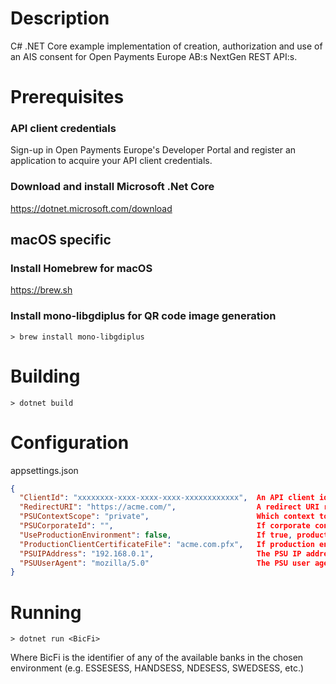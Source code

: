 # Description 
C# .NET Core example implementation of creation, authorization and use of an AIS
consent for Open Payments Europe AB:s NextGen REST API:s. 

# Prerequisites

### API client credentials
Sign-up in Open Payments Europe's Developer Portal and register an application to acquire your API client credentials.

### Download and install Microsoft .Net Core 
https://dotnet.microsoft.com/download

## macOS specific
### Install Homebrew for macOS
https://brew.sh

### Install mono-libgdiplus for QR code image generation
```
> brew install mono-libgdiplus
```

# Building
```
> dotnet build
```

# Configuration
appsettings.json
```json
{
  "ClientId": "xxxxxxxx-xxxx-xxxx-xxxx-xxxxxxxxxxxx",  An API client id created in our Developer Portal
  "RedirectURI": "https://acme.com/",                  A redirect URI registered with the client in Developer Portal
  "PSUContextScope": "private",                        Which context to use, private or corporate accounts
  "PSUCorporateId": "",                                If corporate context, your corporate id with the bank is given here
  "UseProductionEnvironment": false,                   If true, production environment is used, otherwise sandbox
  "ProductionClientCertificateFile": "acme.com.pfx",   If production environment, your client certificate filename
  "PSUIPAddress": "192.168.0.1",                       The PSU IP address to present to the bank
  "PSUUserAgent": "mozilla/5.0"                        The PSU user agent to present to the bank
}
```

# Running
```
> dotnet run <BicFi>
```
Where BicFi is the identifier of any of the available banks in the chosen environment (e.g. ESSESESS, HANDSESS, NDESESS, SWEDSESS, etc.)
